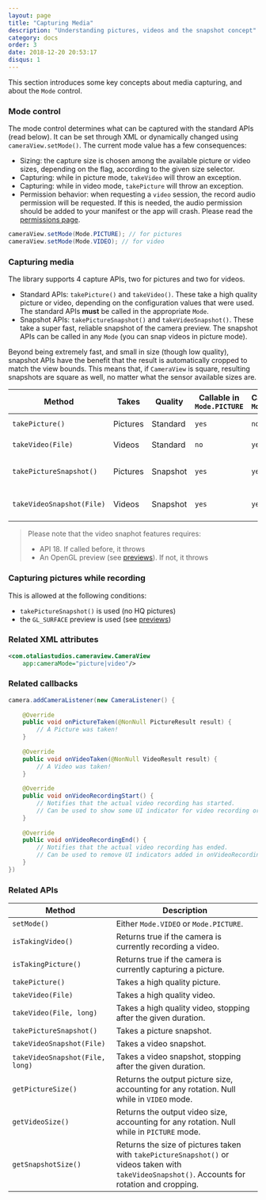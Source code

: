 ```yaml
---
layout: page
title: "Capturing Media"
description: "Understanding pictures, videos and the snapshot concept"
category: docs
order: 3
date: 2018-12-20 20:53:17
disqus: 1
---
```


This section introduces some key concepts about media capturing, and about the `Mode` control.

### Mode control

The mode control determines what can be captured with the standard APIs (read below). It can be set through XML
or dynamically changed using `cameraView.setMode()`. The current mode value has a few consequences:

- Sizing: the capture size is chosen among the available picture or video sizes,
  depending on the flag, according to the given size selector.
- Capturing: while in picture mode, `takeVideo` will throw an exception.
- Capturing: while in video mode, `takePicture` will throw an exception.
- Permission behavior: when requesting a `video` session, the record audio permission will be requested.
  If this is needed, the audio permission should be added to your manifest or the app will crash.
  Please read the [permissions page](runtime-permissions).

```java
cameraView.setMode(Mode.PICTURE); // for pictures
cameraView.setMode(Mode.VIDEO); // for video
```

### Capturing media

The library supports 4 capture APIs, two for pictures and two for videos.

- Standard APIs: `takePicture()` and `takeVideo()`. These take a high quality picture or video, depending
  on the configuration values that were used. The standard APIs **must** be called in the appropriate `Mode`.
- Snapshot APIs: `takePictureSnapshot()` and `takeVideoSnapshot()`. These take a super fast, reliable
  snapshot of the camera preview. The snapshot APIs can be called in any `Mode` (you can snap videos in picture mode).

Beyond being extremely fast, and small in size (though low quality), snapshot APIs have the benefit 
that the result is automatically cropped to match the view bounds. This means that, if `CameraView` is square,
resulting snapshots are square as well, no matter what the sensor available sizes are.

|Method|Takes|Quality|Callable in `Mode.PICTURE`|Callable in `Mode.VIDEO`|Auto crop|Output size|
|------|-----|-------|--------------------------|------------------------|---------|-----------|
|`takePicture()`|Pictures|Standard|`yes`|`no`|`no`|That of `setPictureSize`|
|`takeVideo(File)`|Videos|Standard|`no`|`yes`|`no`|That of `setVideoSize`|
|`takePictureSnapshot()`|Pictures|Snapshot|`yes`|`yes`|`yes`|That of the preview stream, [or less](snapshot-size)|
|`takeVideoSnapshot(File)`|Videos|Snapshot|`yes`|`yes`|`yes`|That of the preview stream, [or less](snapshot-size)|

> Please note that the video snaphot features requires:
> - API 18. If called before, it throws
> - An OpenGL preview (see [previews](previews)). If not, it throws

### Capturing pictures while recording

This is allowed at the following conditions:

- `takePictureSnapshot()` is used (no HQ pictures)
- the `GL_SURFACE` preview is used (see [previews](previews))

### Related XML attributes

```xml
<com.otaliastudios.cameraview.CameraView
    app:cameraMode="picture|video"/>
```

### Related callbacks

```java
camera.addCameraListener(new CameraListener() {
    
    @Override
    public void onPictureTaken(@NonNull PictureResult result) {
        // A Picture was taken!
    }
    
    @Override
    public void onVideoTaken(@NonNull VideoResult result) {
        // A Video was taken!
    }
    
    @Override
    public void onVideoRecordingStart() {
        // Notifies that the actual video recording has started.
        // Can be used to show some UI indicator for video recording or counting time.
    }
    
    @Override
    public void onVideoRecordingEnd() {
        // Notifies that the actual video recording has ended.
        // Can be used to remove UI indicators added in onVideoRecordingStart.
    }
})
```

### Related APIs

|Method|Description|
|------|-----------|
|`setMode()`|Either `Mode.VIDEO` or `Mode.PICTURE`.|
|`isTakingVideo()`|Returns true if the camera is currently recording a video.|
|`isTakingPicture()`|Returns true if the camera is currently capturing a picture.|
|`takePicture()`|Takes a high quality picture.|
|`takeVideo(File)`|Takes a high quality video.|
|`takeVideo(File, long)`|Takes a high quality video, stopping after the given duration.|
|`takePictureSnapshot()`|Takes a picture snapshot.|
|`takeVideoSnapshot(File)`|Takes a video snapshot.|
|`takeVideoSnapshot(File, long)`|Takes a video snapshot, stopping after the given duration.|
|`getPictureSize()`|Returns the output picture size, accounting for any rotation. Null while in `VIDEO` mode.|
|`getVideoSize()`|Returns the output video size, accounting for any rotation. Null while in `PICTURE` mode.|
|`getSnapshotSize()`|Returns the size of pictures taken with `takePictureSnapshot()` or videos taken with `takeVideoSnapshot()`. Accounts for rotation and cropping.|